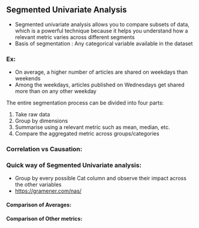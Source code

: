 ## Segmented Univariate Analysis

- Segmented univariate analysis allows you to compare subsets of data, which is a powerful technique because it helps you understand how a relevant metric varies across different segments
- Basis of segmentation : Any categorical variable available in the dataset

### Ex:
- On average, a higher number of articles are shared on weekdays than weekends
- Among the weekdays, articles published on Wednesdays get shared more than on any other weekday

The entire segmentation process can be divided into four parts:
1. Take raw data
2. Group by dimensions
3. Summarise using a relevant metric such as mean, median, etc.
4. Compare the aggregated metric across groups/categories


### Correlation vs Causation:

### Quick way of Segmented Univariate analysis:
- Group by every possible Cat column and observe their impact across the other variables
- https://gramener.com/nas/
        

#### Comparison of Averages:

#### Comparison of Other metrics:

